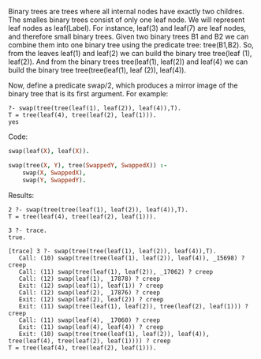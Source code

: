 Binary trees are trees where all internal nodes have exactly two childres. The
smalles binary trees consist of only one leaf node. We will represent leaf nodes as
leaf(Label). For instance, leaf(3) and leaf(7) are leaf nodes, and
therefore small binary trees. Given two binary trees B1 and B2 we can combine
them into one binary tree using the predicate tree: tree(B1,B2). So, from the
leaves leaf(1) and leaf(2) we can build the binary tree tree(leaf
(1), leaf(2)). And from the binary trees tree(leaf(1), leaf(2)) and
leaf(4) we can build the binary tree tree(tree(leaf(1), leaf
(2)), leaf(4)).

Now, define a predicate swap/2, which produces a mirror image of the binary
tree that is its first argument. For example: 

```
?- swap(tree(tree(leaf(1), leaf(2)), leaf(4)),T).
T = tree(leaf(4), tree(leaf(2), leaf(1))).
yes
```

Code:
```prolog
swap(leaf(X), leaf(X)).

swap(tree(X, Y), tree(SwappedY, SwappedX)) :-
    swap(X, SwappedX),
    swap(Y, SwappedY).
```

Results:
```
2 ?- swap(tree(tree(leaf(1), leaf(2)), leaf(4)),T).
T = tree(leaf(4), tree(leaf(2), leaf(1))).

3 ?- trace.
true.

[trace] 3 ?- swap(tree(tree(leaf(1), leaf(2)), leaf(4)),T).
   Call: (10) swap(tree(tree(leaf(1), leaf(2)), leaf(4)), _15698) ? creep
   Call: (11) swap(tree(leaf(1), leaf(2)), _17062) ? creep
   Call: (12) swap(leaf(1), _17878) ? creep
   Exit: (12) swap(leaf(1), leaf(1)) ? creep
   Call: (12) swap(leaf(2), _17876) ? creep
   Exit: (12) swap(leaf(2), leaf(2)) ? creep
   Exit: (11) swap(tree(leaf(1), leaf(2)), tree(leaf(2), leaf(1))) ? creep
   Call: (11) swap(leaf(4), _17060) ? creep
   Exit: (11) swap(leaf(4), leaf(4)) ? creep
   Exit: (10) swap(tree(tree(leaf(1), leaf(2)), leaf(4)), tree(leaf(4), tree(leaf(2), leaf(1)))) ? creep
T = tree(leaf(4), tree(leaf(2), leaf(1))).
```